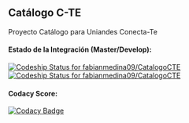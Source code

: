 ## Catálogo C-TE
Proyecto Catálogo para Uniandes Conecta-Te

#### Estado de la Integración (Master/Develop):
[ ![Codeship Status for fabianmedina09/CatalogoCTE](https://app.codeship.com/projects/1e5b1520-215d-0136-4c2a-5223da6674c9/status?branch=master)](https://app.codeship.com/projects/285874)
[ ![Codeship Status for fabianmedina09/CatalogoCTE](https://app.codeship.com/projects/1e5b1520-215d-0136-4c2a-5223da6674c9/status?branch=develop)](https://app.codeship.com/projects/285874)

#### Codacy Score:
[![Codacy Badge](https://api.codacy.com/project/badge/Grade/607e4bb070664cde86893cb46662a845)](https://www.codacy.com/app/paalvarado10/CatalogoCTE?utm_source=github.com&amp;utm_medium=referral&amp;utm_content=fabianmedina09/CatalogoCTE&amp;utm_campaign=Badge_Grade)
